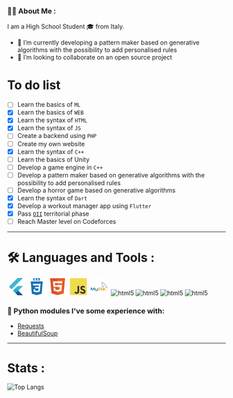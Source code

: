 ### :man_technologist: About Me :
I am a High School Student 🎓 from Italy.
- 🌱 I’m currently developing a pattern maker based on generative algorithms with the possibility to add personalised rules
- 👯 I’m looking to collaborate on an open source project

# To do list
- [ ] Learn the basics of `ML`
- [x] Learn the basics of `WEB`
- [x] Learn the syntax of `HTML`
- [x] Learn the syntax of `JS`
- [ ] Create a backend using `PHP`
- [ ] Create my own website
- [x] Learn the syntax of `C++`
- [ ] Learn the basics of Unity
- [ ] Develop a game engine in `C++`
- [ ] Develop a pattern maker based on generative algorithms with the possibility to add personalised rules 
- [ ] Develop a horror game based on generative algorithms
- [x] Learn the syntax of `Dart`
- [x] Develop a workout manager app using `Flutter`
- [x] Pass [`OII`](https://www.olimpiadi-informatica.it/) territorial phase
- [ ] Reach Master level on Codeforces

---

# :hammer_and_wrench: Languages and Tools :
<div>
  <img src="https://github.com/devicons/devicon/blob/master/icons/flutter/flutter-original.svg" title="Flutter" alt="Flutter" width="40" height="40"/>&nbsp;
  <img src="https://github.com/devicons/devicon/blob/master/icons/css3/css3-plain-wordmark.svg"  title="CSS3" alt="CSS" width="40" height="40"/>&nbsp;
  <img src="https://github.com/devicons/devicon/blob/master/icons/html5/html5-original.svg" title="HTML5" alt="HTML" width="40" height="40"/>&nbsp;
  <img src="https://github.com/devicons/devicon/blob/master/icons/javascript/javascript-original.svg" title="JavaScript" alt="JavaScript" width="40" height="40"/>&nbsp;
  <img src="https://github.com/devicons/devicon/blob/master/icons/mysql/mysql-original-wordmark.svg" title="MySQL"  alt="MySQL" width="40" height="40"/>&nbsp;
  <img src="https://upload.wikimedia.org/wikipedia/commons/1/19/C_Logo.png" alt="html5" width="40" height="40"/> 
  <img src="https://upload.wikimedia.org/wikipedia/commons/thumb/1/18/ISO_C%2B%2B_Logo.svg/1822px-ISO_C%2B%2B_Logo.svg.png" alt="html5" width="40" height="40"/> 
  <img src="https://upload.wikimedia.org/wikipedia/commons/thumb/c/c3/Python-logo-notext.svg/1869px-Python-logo-notext.svg.png" alt="html5" width="40" height="40"/> 
  <img src="https://static-00.iconduck.com/assets.00/jquery-icon-icon-512x507-kvrw1iok.png" alt="html5" height="40" width="40"/> 
</div>

### 🐍 Python modules I've some experience with:
- [Requests](https://pypi.org/project/requests/)
- [BeautifulSoup](https://pypi.org/project/beautifulsoup4/)

---

# Stats :

![Top Langs](https://github-readme-stats-git-masterrstaa-rickstaa.vercel.app/api/top-langs/?username=teotexe&layout=compact&theme=vision-friendly-dark)
